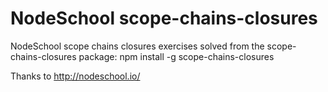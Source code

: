 # NodeSchool scope-chains-closures
NodeSchool scope chains closures exercises solved from the scope-chains-closures package: npm install -g scope-chains-closures

Thanks to http://nodeschool.io/
